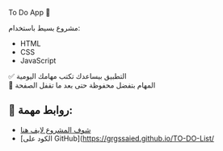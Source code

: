 To Do App 📝

مشروع بسيط باستخدام:
- HTML
- CSS
- JavaScript

✅ التطبيق بيساعدك تكتب مهامك اليومية  
🧠 المهام بتفضل محفوظة حتى بعد ما تقفل الصفحة

## 🔗 روابط مهمة:
- [شوف المشروع لايف هنا](https://grgssaied.github.io/TO-DO-List/)
- [الكود على GitHub](https://grgssaied.github.io/TO-DO-List/
